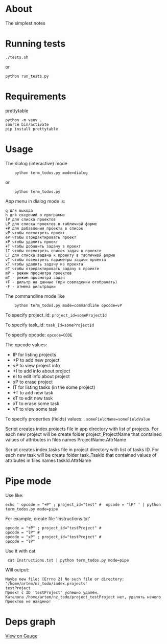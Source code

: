 About
===
The simplest notes

Running tests
===
```
./tests.sh
```
or
```
python run_tests.py
```

Requirements
===
prettytable

```
python -m venv .
source bin/activate
pip install prettytable
```

Usage
===
The dialog (interactive) mode

```
    python term_todos.py mode=dialog
```
or

```
    python term_todos.py
```

App menu in dialog mode is:

```
q для выхода
h для сведений о программе
lP для списка проектов
LP для списка проектов в табличной форме
+P для добавления проекта в список
vP чтобы посмотреть проект
eP чтобы отредактировать проект
xP чтобы удалить проект
+T чтобы добавить задачу в проект
lT чтобы посмотреть список задач в проекте
LT для списка задача к проекту в табличной форме
vT чтобы посмотреть параметры задачи проекта
xT чтобы удалить задачу из проекта
eT чтобы отредактировать задачу в проекте
mP - режим просмотра проектов
mT - режим просмотра задач
+F - фильтр на данные (при совпадении отображать)
-F - отмена фильтрации
```

The commandline mode like
```
    python term_todos.py mode=commandline opcode=vP
```

To specify project_id: ``` project_id=someProjectId ``` 

To specify task_id: ``` task_id=someProjectId ``` 

To specify opcode: ``` opcode=CODE ```

The opcode values:

- lP for listing projects
- +P to add new project
- vP to view project info
- +I to add info about project
- eI to edit info about project
- xP to erase project
- lT for listing tasks (in the some project)
- +T to add new task
- eT to edit new task
- xT to erase some task
- vT to view some task

To specify properties (fields) values: ```.someFieldName=someFieldValue```

Script creates index.projects file in app directory with list of projects.
For each new project will be create folder project_ProjectName that
contained values of attributes in files names ProjectName.AttrName

Script creates index.tasks file in project directory with list of tasks ID.
For each new task will be create folder task_TaskId that
contained values of attributes in files names taskId.AttrName

Pipe mode
===

Use like:

```
echo ' opcode = "+P" ; project_id="test" #  opcode = "lP" ' | python term_todos.py mode=pipe
```

For example, create file 'Instructions.txt'

```
opcode = "+P" ; project_id="testProject" #
opcode = "lP" #
opcode = "xP" ; project_id="testProject" #
opcode = "lP" 
```

Use it with cat
```
 cat Instructions.txt | python term_todos.py mode=pipe 
```

Will output:

```
Maybe new file: [Errno 2] No such file or directory: '/home/artem/nz_todo/index.projects'
testProject
Проект с ID 'testProject' успешно удалён.
Каталога /home/artem/nz_todo/project_testProject нет, удалять нечего
Проектов не найдено!
```

Deps graph
===
[View on Gauge](https://show.gauge.sh/?uid=82ba29cb-fbc0-417c-b2b4-2005b1978519)

